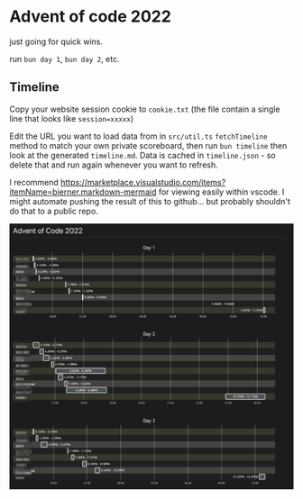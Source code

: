 # Advent of code 2022

just going for quick wins.

run `bun day 1`, `bun day 2`, etc.

## Timeline

Copy your website session cookie to `cookie.txt` (the file contain a single line that looks like `session=xxxxx`)

Edit the URL you want to load data from in `src/util.ts` `fetchTimeline` method to match your own private scoreboard,
then run `bun timeline` then look at the generated `timeline.md`. Data is cached in `timeline.json` - so delete that and run again whenever you want to refresh.

I recommend https://marketplace.visualstudio.com/items?itemName=bierner.markdown-mermaid for viewing easily within vscode.
I might automate pushing the result of this to github... but probably shouldn't do that to a public repo.

![timeline](./timeline.png)
